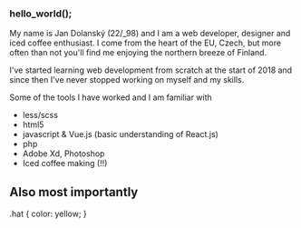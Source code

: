 ### hello_world();

My name is Jan Dolanský (22/_98) and I am a web developer, designer and iced coffee enthusiast.
I come from the heart of the EU, Czech, but more often than not you'll find me enjoying the northern breeze of Finland.

I've started learning web development from scratch at the start of 2018 and since then I've never 
stopped working on myself and my skills.

Some of the tools I have worked and I am familiar with

- less/scss
- html5
- javascript & Vue.js (basic understanding of React.js)
- php
- Adobe Xd, Photoshop
- Iced coffee making (!!)

## Also most importantly

.hat {
  color: yellow;
}
